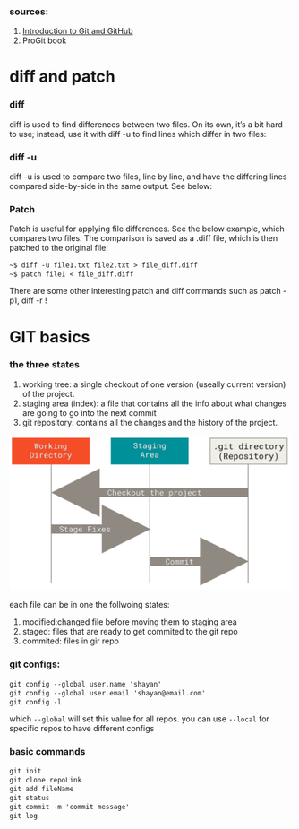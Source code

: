 ### sources: 
1. [Introduction to Git and GitHub](https://www.coursera.org/learn/introduction-git-github/)
2. ProGit book

# diff and patch
### diff

diff is used to find differences between two files. On its own, it’s a bit hard to use; instead, use it with diff -u to find lines which differ in two files:

### diff -u

diff -u is used to compare two files, line by line, and have the differing lines compared side-by-side in the same output. See below:

### Patch

Patch is useful for applying file differences. See the below example, which compares two files. The comparison is saved as a .diff file, which is then patched to the original file!

```
~$ diff -u file1.txt file2.txt > file_diff.diff
~$ patch file1 < file_diff.diff
```

There are some other interesting patch and diff commands such as patch -p1, diff -r !

# GIT basics
### the three states
1. working tree: a single checkout of one version (useally current version) of the project.
2. staging area (index): a file that contains all the info about what changes are going to go into the next commit
3. git repository: contains all the changes and the history of the project.

![pic](static/00173.png)

each file can be in one the follwoing states:
1. modified:changed file before moving them to staging area
2. staged: files that are ready to get commited to the git repo
3. commited: files in gir repo

### git configs:
```
git config --global user.name 'shayan'
git config --global user.email 'shayan@email.com'
git config -l
```
which `--global` will set this value for all repos.
you can use `--local` for specific repos to have different configs

### basic commands
```
git init
git clone repoLink
git add fileName
git status
git commit -m 'commit message'
git log
```
